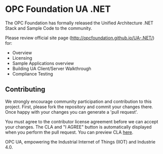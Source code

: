 # OPC Foundation UA .NET

The OPC Foundation has formally released the Unified Architecture .NET Stack and Sample Code to the community.

Please review official site page (http://opcfoundation.github.io/UA-.NET/) for:
 * Overview
 * Licensing
 * Sample Applications overview
 * Building UA Client/Server Walkthrough
 * Compliance Testing

## Contributing
We strongly encourage community participation and contribution to this project. First, please fork the repository and commit your changes there. Once happy with your changes you can generate a 'pull request'.

You must agree to the contributor license agreement before we can accept your changes. The CLA and "I AGREE" button is automatically displayed when you perform the pull request. You can preview CLA [here](https://opcfoundation.org/license/cla/ContributorLicenseAgreementv1.0.pdf).

OPC UA, empowering the Industrial Internet of Things (IIOT) and Industrie 4.0.